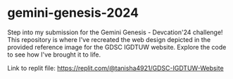 # gemini-genesis-2024
Step into my submission for the Gemini Genesis - Devcation'24 challenge! This repository is where I've recreated the web design depicted in the provided reference image for the GDSC IGDTUW website. Explore the code to see how I've brought it to life.

Link to replit file: https://replit.com/@tanisha4921/GDSC-IGDTUW-Website
